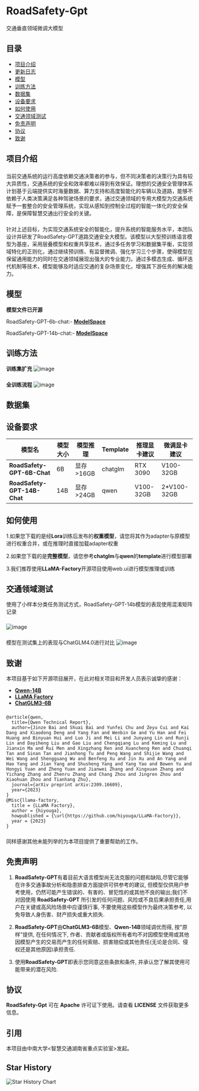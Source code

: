 # RoadSafety-Gpt
交通垂直领域微调大模型

## 目录

- [项目介绍](#项目介绍)
- [更新日志](#更新日志)
- [模型](#模型)
- [训练方法](#训练方法)
- [数据集](#数据集)
- [设备要求](#设备要求)
- [如何使用](#如何使用)
- [交通领域测试](#交通领域测试)
- [免责声明](#免责声明)
- [协议](#协议)
- [致谢](#致谢)


## 项目介绍
###
当前交通系统的运行高度依赖交通决策者的参与，但不同决策者的决策行为具有较大异质性，交通系统的安全和效率都难以得到有效保证。理想的交通安全管理体系计划基于云端提供实时海量数据、算力支持和高度智能化的车辆以及道路，能够不依赖于人类决策满足各种驾驶场景的要求，通过交通领域的专用大模型为交通系统赋予一套整合的安全管理系统，实现从感知到控制全过程的智能一体化的安全保障，是保障智慧交通出行安全的关键。
###
针对上述目标，为实现交通系统安全的智能化，提升系统的智能服务水平，本团队设计并研发了RoadSafety-GPT道路交通安全大模型。该模型以大型预训练语言模型为基座，采用层叠模型和权重共享技术，通过多任务学习和数据集平衡，实现领域特化的正则化，通过继续预训练、有监督微调、强化学习三个步骤，使得模型在保留通用能力的同时在交通领域展现出强大的专业能力。通过多模态生成、循环迭代机制等技术，模型能够及时适应交通的复杂场景变化，增强其下游任务的解决能力。
###
## 模型
**模型文件已开源**

RoadSafety-GPT-6b-chat:- [**ModelSpace**](https://modelscope.cn/models/LSSSSSSSSSS/RoadSafety-GPT-6b-chat/files)

RoadSafety-GPT-14b-chat:- [**ModelSpace**](https://modelscope.cn/models/LSSSSSSSSSS/RoadSafety-GPT-14b-chat/files)
###
## 训练方法
**训练集扩充**
![image](https://github.com/l-show/RoadSafety_Gpt-14b/blob/main/assets/%E6%95%B0%E6%8D%AE%E6%89%A9%E5%85%85.png)
###
**全训练流程**
![image](https://github.com/l-show/RoadSafety_Gpt-14b/blob/main/assets/%E8%AE%AD%E7%BB%83%E6%B5%81%E7%A8%8B.png)
###
## 数据集
###
## 设备要求
| 模型名                                   | 模型大小     | 模型推理       | Template  | 推理显卡建议   |  微调显卡建议 |
| ---------------------------------------- | ------------ | --------------- | --------- |----------------|---------------|
| **RoadSafety-GPT-6B-Chat**               | 6B           |显存>16GB        | chatglm   |    RTX 3090    | V100-32GB     |
| **RoadSafety-GPT-14B-Chat**              | 14B          | 显存>24GB       | qwen      |    V100-32GB   | 2*V100-32GB   |

###
## 如何使用
1.如果您下载的是经**Lora**训练后发布的**权重模型**，请您将其作为adapter与原模型进行权重合并，或在推理时直接加载adapter权重

2.如果您下载的是**完整模型**，请您参考**chatglm**与**qwen**的**template**进行模型部署

3.我们推荐使用**LLaMA-Factory**开源项目使用web.ui进行模型推理或训练
###
## 交通领域测试
使用了小样本分类任务测试方式，RoadSafety-GPT-14b模型的表现使用混淆矩阵记录
###
![image](https://github.com/l-show/RoadSafety_Gpt-14b/blob/main/assets/%E6%B7%B7%E6%B7%86%E7%9F%A9%E9%98%B5.png)
###
模型在测试集上的表现与ChatGLM4.0进行对比
![image](https://github.com/l-show/RoadSafety_Gpt-14b/blob/main/assets/%E5%AF%B9%E6%AF%94.png)
## 致谢

本项目基于如下开源项目展开，在此对相关项目和开发人员表示诚挚的感谢：

- [**Qwen-14B**](https://github.com/QwenLM/Qwen?tab=readme-ov-file)
- [**LLaMA Factory**](https://github.com/hiyouga/LLaMA-Factory?tab=readme-ov-file)
- [**ChatGLM3-6B**](https://github.com/THUDM/ChatGLM3)
###
```
@article{qwen,
  title={Qwen Technical Report},
  author={Jinze Bai and Shuai Bai and Yunfei Chu and Zeyu Cui and Kai Dang and Xiaodong Deng and Yang Fan and Wenbin Ge and Yu Han and Fei Huang and Binyuan Hui and Luo Ji and Mei Li and Junyang Lin and Runji Lin and Dayiheng Liu and Gao Liu and Chengqiang Lu and Keming Lu and Jianxin Ma and Rui Men and Xingzhang Ren and Xuancheng Ren and Chuanqi Tan and Sinan Tan and Jianhong Tu and Peng Wang and Shijie Wang and Wei Wang and Shengguang Wu and Benfeng Xu and Jin Xu and An Yang and Hao Yang and Jian Yang and Shusheng Yang and Yang Yao and Bowen Yu and Hongyi Yuan and Zheng Yuan and Jianwei Zhang and Xingxuan Zhang and Yichang Zhang and Zhenru Zhang and Chang Zhou and Jingren Zhou and Xiaohuan Zhou and Tianhang Zhu},
  journal={arXiv preprint arXiv:2309.16609},
  year={2023}
}
@Misc{llama-factory,
  title = {LLaMA Factory},
  author = {hiyouga},
  howpublished = {\url{https://github.com/hiyouga/LLaMA-Factory}},
  year = {2023}
}
```
###
同样感谢其他未能列举的为本项目提供了重要帮助的工作。
## 免责声明

1. **RoadSafety-GPT**有着目前大语言模型尚无法克服的问题和缺陷,尽管它能够在许多交通事故分析和隐患排查方面提供可供参考的建议, 但模型仅供用户参考使用，仍然可能产生错误的、有害的、冒犯性的或其他不良的输出;我们不对因使用 **RoadSafety-GPT** 所引发的任何问题、风险或不良后果承担责任,用户在关键或高风险场景中应谨慎行事, 不要使用这些模型作为最终决策参考, 以免导致人身伤害、财产损失或重大损失.

2. **RoadSafety-GPT**由**ChatGLM3-6B**模型、**Qwen-14B**领域调优而得, 按"原样"提供, 在任何情况下, 作者、贡献者或版权所有者均不对因模型使用或其他因模型产生的交易而产生的任何索赔、损害赔偿或其他责任(无论是合同、侵权还是其他原因)承担责任.

3. 使用**RoadSafety-GPT**即表示您同意这些条款和条件, 并承认您了解其使用可能带来的潜在风险. 

## 协议
**RoadSafety-Gpt** 可在 **Apache** 许可证下使用。请查看 **LICENSE** 文件获取更多信息。
## 引用
本项目由中南大学<智慧交通湖南省重点实验室>发起。
## Star History
![Star History Chart](https://api.star-history.com/svg?repos=l-show/RoadSafety-GPT&type=Date)

